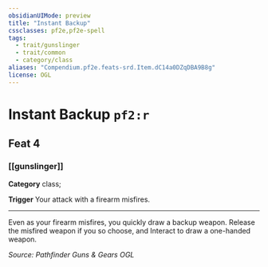 ```yaml
---
obsidianUIMode: preview
title: "Instant Backup"
cssclasses: pf2e,pf2e-spell
tags:
  - trait/gunslinger
  - trait/common
  - category/class
aliases: "Compendium.pf2e.feats-srd.Item.dC14a0DZqDBA9B8g"
license: OGL
---
```

# Instant Backup `pf2:r`
## Feat 4
### [[gunslinger]]

**Category** class; 




**Trigger** Your attack with a firearm misfires.

* * *

Even as your firearm misfires, you quickly draw a backup weapon. Release the misfired weapon if you so choose, and Interact to draw a one-handed weapon.

*Source: Pathfinder Guns & Gears*
*OGL*